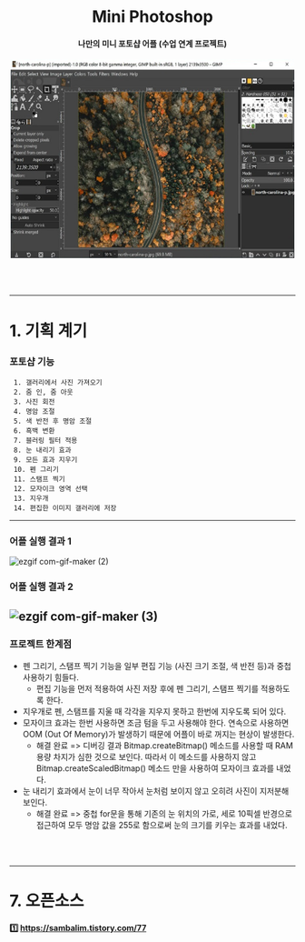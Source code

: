 
<h1 align="center"> Mini Photoshop </h1>

<h4 align="center"> 나만의 미니 포토샵 어플 (수업 연계 프로젝트) </h4>

<p align= "center">
<img src=/docs/readme_Imgs/readme_img1.PNG width=500 height=350></p> 
</br></br>

------------------------------------------

# 1. 기획 계기


### 포토샵 기능 
     1. 갤러리에서 사진 가져오기
     2. 줌 인, 줌 아웃
     3. 사진 회전
     4. 명암 조절
     5. 색 반전 후 명암 조절
     6. 흑백 변환
     7. 블러링 필터 적용
     8. 눈 내리기 효과
     9. 모든 효과 지우기
     10. 펜 그리기
     11. 스탬프 찍기
     12. 모자이크 영역 선택
     13. 지우개
     14. 편집한 이미지 갤러리에 저장

------------
### 어플 실행 결과 1

![ezgif com-gif-maker (2)](https://user-images.githubusercontent.com/86474141/147645085-592abb46-d019-4139-92ec-b94412b5b101.gif)

### 어플 실행 결과 2

![ezgif com-gif-maker (3)](https://user-images.githubusercontent.com/86474141/147645108-c300d227-75bb-44bc-97c6-d98ba4db3739.gif)
-----------
### 프로젝트 한계점
+ 펜 그리기, 스탬프 찍기 기능을 일부 편집 기능 (사진 크기 조절, 색 반전 등)과 중첩 사용하기 힘들다.
     + 편집 기능을 먼저 적용하여 사진 저장 후에 펜 그리기, 스탬프 찍기를 적용하도록 한다.
+ 지우개로 펜, 스탬프를 지울 때 각각을 지우지 못하고 한번에 지우도록 되어 있다.
+ 모자이크 효과는 한번 사용하면 조금 텀을 두고 사용해야 한다. 연속으로 사용하면 OOM (Out Of Memory)가 발생하기 때문에 어플이 바로 꺼지는 현상이 발생한다.
     + 해결 완료 => 디버깅 결과 Bitmap.createBitmap() 메소드를 사용할 때 RAM 용량 차지가 심한 것으로 보인다. 따라서 이 메소드를 사용하지 않고 Bitmap.createScaledBitmap() 메소드 만을 사용하여 모자이크 효과를 내었다.
+ 눈 내리기 효과에서 눈이 너무 작아서 눈처럼 보이지 않고 오히려 사진이 지저분해 보인다.
     + 해결 완료 => 중첩 for문을 통해 기존의 눈 위치의 가로, 세로 10픽셀 반경으로 접근하여 모두 명암 값을 255로 함으로써 눈의 크기를 키우는 효과를 내었다.

</br></br>

------------------------------------------

# 7. 오픈소스

#### 1️⃣ https://sambalim.tistory.com/77

